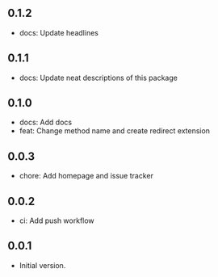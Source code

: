 ## 0.1.2

- docs: Update headlines

## 0.1.1

- docs: Update neat descriptions of this package

## 0.1.0

- docs: Add docs
- feat: Change method name and create redirect extension

## 0.0.3

- chore: Add homepage and issue tracker

## 0.0.2

- ci: Add push workflow

## 0.0.1

- Initial version.
